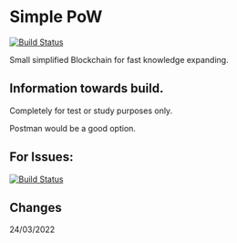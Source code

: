 # Simple PoW

[![Build Status](https://github.com/github/opensource.guide/workflows/GitHub%20Actions%20CI/badge.svg)](https://github.com/le3ch-tech/gen1.blockchain.local/graphs/traffic)

Small simplified Blockchain for fast knowledge expanding.

## Information towards build.

Completely for test or study purposes only.

Postman would be a good option.


## For Issues: 

[![Build Status](https://img.shields.io/github/issues/le3ch-tech/gen1.blockchain.local?label=Issues)](https://github.com/le3ch-tech/gen1.blockchain.local/issues)

## Changes

24/03/2022

